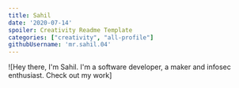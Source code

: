```yaml
---
title: Sahil
date: '2020-07-14'
spoiler: Creativity Readme Template
categories: ["creativity", "all-profile"]
githubUsername: 'mr.sahil.04'
---
```


![Hey there, I'm Sahil. I'm a software developer, a maker and infosec enthusiast. Check out my work]

<!--
